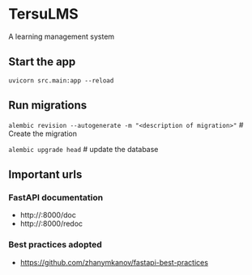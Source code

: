 # TersuLMS
A learning management system


## Start the app
`uvicorn src.main:app --reload`

## Run migrations
`alembic revision --autogenerate -m "<description of migration>"`  # Create the migration

`alembic upgrade head` # update the database

## Important urls
### FastAPI documentation
- http://<HOST>:8000/doc
- http://<HOST>:8000/redoc

### Best practices adopted
- https://github.com/zhanymkanov/fastapi-best-practices